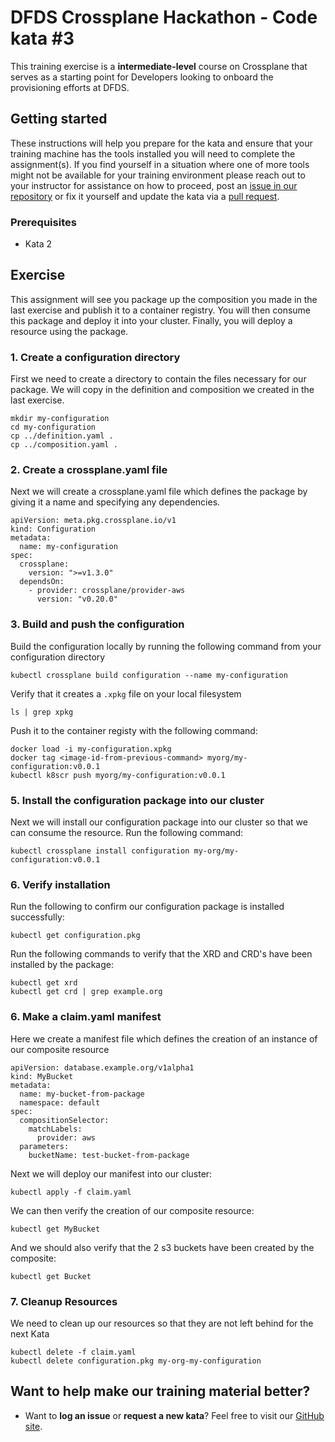 DFDS Crossplane Hackathon - Code kata #3
======================================

This training exercise is a **intermediate-level** course on Crossplane that serves as a starting point for Developers looking to onboard the provisioning efforts at DFDS.

## Getting started
These instructions will help you prepare for the kata and ensure that your training machine has the tools installed you will need to complete the assignment(s). If you find yourself in a situation where one of more tools might not be available for your training environment please reach out to your instructor for assistance on how to proceed, post an [issue in our repository](https://github.com/dfds/dojo/issues) or fix it yourself and update the kata via a [pull request](https://github.com/dfds/dojo/pulls).

### Prerequisites
* Kata 2

## Exercise
This assignment will see you package up the composition you made in the last exercise and publish it to a container registry. You will then consume this package and deploy it into  your cluster. Finally, you will deploy a resource using the package.

### 1. Create a configuration directory
First we need to create a directory to contain the files necessary for our package. We will copy in the definition and composition we created in the last exercise.

```
mkdir my-configuration
cd my-configuration
cp ../definition.yaml .
cp ../composition.yaml .
```

### 2. Create a crossplane.yaml file
Next we will create a crossplane.yaml file which defines the package by giving it a name and specifying any dependencies.

```
apiVersion: meta.pkg.crossplane.io/v1
kind: Configuration
metadata:
  name: my-configuration
spec:
  crossplane:
    version: ">=v1.3.0"
  dependsOn:
    - provider: crossplane/provider-aws
      version: "v0.20.0"

```

### 3. Build and push the configuration

Build the configuration locally by running the following command from your configuration directory

```
kubectl crossplane build configuration --name my-configuration
```

Verify that it creates a `.xpkg` file on your local filesystem

```
ls | grep xpkg
```

Push it to the container registy with the following command:

```
docker load -i my-configuration.xpkg
docker tag <image-id-from-previous-command> myorg/my-configuration:v0.0.1
kubectl k8scr push myorg/my-configuration:v0.0.1
```

### 5. Install the configuration package into our cluster

Next we will install our configuration package into our cluster so that we can consume the resource. Run the following command:

```
kubectl crossplane install configuration my-org/my-configuration:v0.0.1
```

### 6. Verify installation

Run the following to confirm our configuration package is installed successfully:

```
kubectl get configuration.pkg
```

Run the following commands to verify that the XRD and CRD's have been installed by the package:

```
kubectl get xrd
kubectl get crd | grep example.org
```

### 6. Make a claim.yaml manifest

Here we create a manifest file which defines the creation of an instance of our composite resource

```
apiVersion: database.example.org/v1alpha1
kind: MyBucket
metadata:
  name: my-bucket-from-package
  namespace: default
spec:
  compositionSelector:
    matchLabels:
      provider: aws
  parameters:
    bucketName: test-bucket-from-package
```

Next we will deploy our manifest into our cluster:

```
kubectl apply -f claim.yaml
```

We can then verify the creation of our composite resource:

```
kubectl get MyBucket
```

And we should also verify that the 2 s3 buckets have been created by the composite:

```
kubectl get Bucket
```

### 7. Cleanup Resources

We need to clean up our resources so that they are not left behind for the next Kata

```
kubectl delete -f claim.yaml
kubectl delete configuration.pkg my-org-my-configuration
```

## Want to help make our training material better?
 * Want to **log an issue** or **request a new kata**? Feel free to visit our [GitHub site](https://github.com/dfds/dojo/issues).